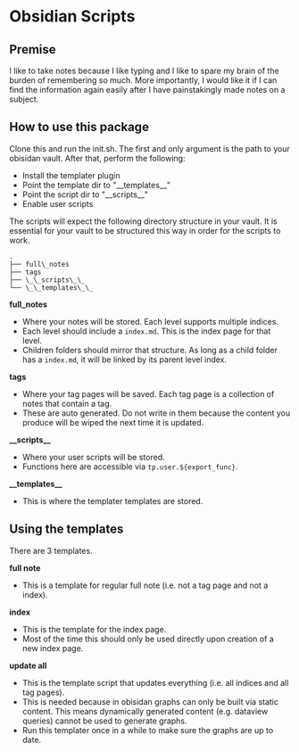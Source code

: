 # Obsidian Scripts
## Premise
I like to take notes because I like typing and I like to spare my brain of the burden of remembering so much. 
More importantly, I would like it if I can find the information again easily after I have painstakingly made notes on a subject.

## How to use this package
Clone this and run the init.sh. The first and only argument is the path to your obisidan vault. 
After that, perform the following:
- Install the templater plugin
- Point the template dir to "\_\_templates\_\_"
- Point the script dir to "\_\_scripts\_\_"
- Enable user scripts

The scripts will expect the following directory structure in your vault. 
It is essential for your vault to be structured this way in order for the scripts to work. 

```
.
├── full\_notes
├── tags
├── \_\_scripts\_\_
└── \_\_templates\_\_
```

**full_notes** 
- Where your notes will be stored. Each level supports multiple indices.
- Each level should include a `index.md`. This is the index page for that level.
- Children folders should mirror that structure. As long as a child folder has a `index.md`, it will be linked by its parent level index.

**tags** 
- Where your tag pages will be saved. Each tag page is a collection of notes that contain a tag. 
- These are auto generated. Do not write in them because the content you produce will be wiped the next time it is updated. 

**\_\_scripts\_\_** 
- Where your user scripts will be stored. 
- Functions here are accessible via `tp.user.${export_func}`. 

**\_\_templates\_\_**
- This is where the templater templates are stored.

## Using the templates
There are 3 templates. 

**full note**
- This is a template for regular full note (i.e. not a tag page and not a index).

**index**
- This is the template for the index page.
- Most of the time this should only be used directly upon creation of a new index page.

**update all** 
- This is the template script that updates everything (i.e. all indices and all tag pages). 
- This is needed because in obisidan graphs can only be built via static content. This means dynamically generated content (e.g. dataview queries) cannot be used to generate graphs.
- Run this templater once in a while to make sure the graphs are up to date.
